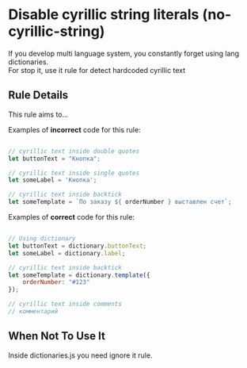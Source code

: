# Disable cyrillic string literals (no-cyrillic-string)

If you develop multi language system, you constantly forget using lang dictionaries.  
For stop it, use it rule for detect hardcoded cyrillic text


## Rule Details

This rule aims to...

Examples of **incorrect** code for this rule:

```js

// cyrillic text inside double quotes
let buttonText = "Кнопка";

// cyrillic text inside single quotes
let someLabel = 'Кнопка';

// cyrillic text inside backtick
let someTemplate = `По заказу ${ orderNumber } выставлен счет`;

```

Examples of **correct** code for this rule:

```js

// Using dictionary
let buttonText = dictionary.buttonText;
let someLabel = dictionary.label;

// cyrillic text inside backtick
let someTemplate = dictionary.template({
    orderNumber: "#123"
});

// cyrillic text inside comments
// комментарий

```

## When Not To Use It

Inside dictionaries.js you need ignore it rule.
